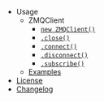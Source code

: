- Usage
    - ZMQClient
        - [`new ZMQClient()`](/usage/ZMQClient/ZMQClient.md)
        - [`.close()`](/usage/ZMQClient/close.md)
        - [`.connect()`](/usage/ZMQClient/connect.md)
        - [`.disconnect()`](/usage/ZMQClient/disconnect.md)
        - [`.subscribe()`](/usage/ZMQClient/subscribe.md)
    - [Examples](/usage/examples.md)
- [License](https://raw.githubusercontent.com/dashevo/js-dashd-zmq/master/LICENSE)
- [Changelog](https://raw.githubusercontent.com/dashevo/js-dashd-zmq/master/CHANGELOG.md)
